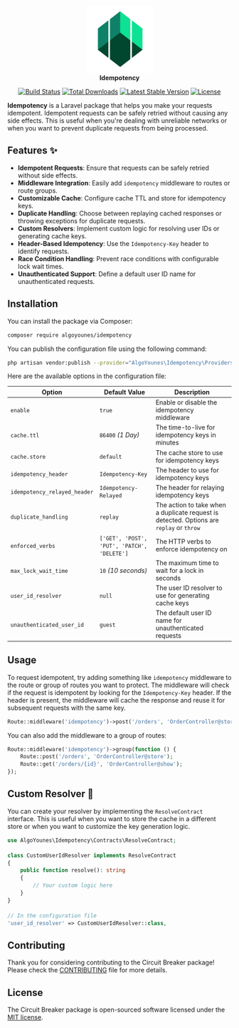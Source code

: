 <p align="center">
<img width="150" height="150" src="assets/logo.png" alt="Laravel Idempotency Logo"/>
<br><b>Idempotency</b>
</p>
<p align="center">
<a href="https://github.com/algoyounes/idempotency/actions"><img src="https://github.com/algoyounes/idempotency/actions/workflows/unit-tests.yml/badge.svg" alt="Build Status"></a>
<a href="https://packagist.org/packages/algoyounes/idempotency"><img src="https://img.shields.io/packagist/dt/algoyounes/idempotency" alt="Total Downloads"></a>
<a href="https://packagist.org/packages/algoyounes/idempotency"><img src="https://img.shields.io/packagist/v/algoyounes/idempotency" alt="Latest Stable Version"></a>
<a href="https://packagist.org/packages/algoyounes/idempotency"><img src="https://img.shields.io/packagist/l/algoyounes/idempotency" alt="License"></a>
</p>

**Idempotency** is a Laravel package that helps you make your requests idempotent. Idempotent requests can be safely retried without causing any side effects. This is useful when you're dealing with unreliable networks or when you want to prevent duplicate requests from being processed.

## Features ✨

- **Idempotent Requests**: Ensure that requests can be safely retried without side effects.
- **Middleware Integration**: Easily add `idempotency` middleware to routes or route groups.
- **Customizable Cache**: Configure cache TTL and store for idempotency keys.
- **Duplicate Handling**: Choose between replaying cached responses or throwing exceptions for duplicate requests.
- **Custom Resolvers**: Implement custom logic for resolving user IDs or generating cache keys.
- **Header-Based Idempotency**: Use the `Idempotency-Key` header to identify requests.
- **Race Condition Handling**: Prevent race conditions with configurable lock wait times.
- **Unauthenticated Support**: Define a default user ID name for unauthenticated requests.

## Installation

You can install the package via Composer:

```bash
composer require algoyounes/idempotency
```

You can publish the configuration file using the following command:

```bash
php artisan vendor:publish --provider="AlgoYounes\Idempotency\Providers\IdempotencyServiceProvider" --tag="config"
```

Here are the available options in the configuration file:

| Option | Default Value                               | Description |
| --- |---------------------------------------------| --- |
| `enable` | `true`                                      | Enable or disable the idempotency middleware |
| `cache.ttl` | `86400` _(1 Day)_                           | The time-to-live for idempotency keys in minutes |
| `cache.store` | `default`                                   | The cache store to use for idempotency keys |
| `idempotency_header` | `Idempotency-Key`                           | The header to use for idempotency keys |
| `idempotency_relayed_header` | `Idempotency-Relayed`                       | The header for relaying idempotency keys |
| `duplicate_handling` | `replay`                                    | The action to take when a duplicate request is detected. Options are `replay` or `throw`|
| `enforced_verbs` | `['GET', 'POST', 'PUT', 'PATCH', 'DELETE']` | The HTTP verbs to enforce idempotency on |
| `max_lock_wait_time` | `10` _(10 seconds)_                         | The maximum time to wait for a lock in seconds |
| `user_id_resolver` | `null`                                      | The user ID resolver to use for generating cache keys |
| `unauthenticated_user_id` | `guest`                                     | The default user ID name for unauthenticated requests |


## Usage

To request idempotent, try adding something like `idempotency` middleware to the route or group of routes you want to protect. The middleware will check if the request is idempotent by looking for the `Idempotency-Key` header. If the header is present, the middleware will cache the response and reuse it for subsequent requests with the same key.

```php
Route::middleware('idempotency')->post('/orders', 'OrderController@store');
```

You can also add the middleware to a group of routes:

```php
Route::middleware('idempotency')->group(function () {
    Route::post('/orders', 'OrderController@store');
    Route::get('/orders/{id}', 'OrderController@show');
});
```

## Custom Resolver 🔧

You can create your resolver by implementing the `ResolveContract` interface. 
This is useful when you want to store the cache in a different store or when you want to customize the key generation logic.

```php
use AlgoYounes\Idempotency\Contracts\ResolveContract;

class CustomUserIdResolver implements ResolveContract
{
    public function resolve(): string
    {
        // Your custom logic here
    }
}

// In the configuration file
'user_id_resolver' => CustomUserIdResolver::class,
```

## Contributing

Thank you for considering contributing to the Circuit Breaker package! Please check the [CONTRIBUTING](CONTRIBUTING.md) file for more details.

## License

The Circuit Breaker package is open-sourced software licensed under the [MIT license](LICENSE).
